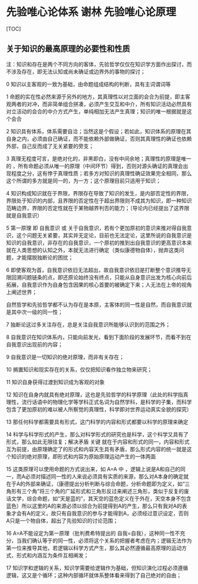 # 先验唯心论体系 谢林 先验唯心论原理

[TOC]

## 关于知识的最高原理的必要性和性质

注：知识和存在是两个不同方向的客体，先验哲学仅仅在知识学方面作出探讨，而不涉及存在，即无法认知或尚未确证或边界外的事物的探讨；

0 知识以主客观的一致为基础，由命题组成结构的判断，具有主词谓词等

1 命题的实在性必然来源于另外的地方，其真理性以对立面的会合为前提，即主客观两者的对冲，而非简单组合拼凑，必须产生交互和中介，所有知识活动必然具有对立活动的会合的中介方式产生，单纯相加无法产生真理；知识的唯一根据就是这个会合

2 知识具有体系，体系需要自洽；当然这是个假设；若如此，知识体系的原理在其自身之内，必须由自己确证，而不能依赖外部做确证，否则其真理性的确证也依赖外部，自己反而成了无关紧要的旁支；

3 真理无程度可言，是绝对化的，非黑即白，没有中间余地；真理性的原理是唯一的 ，所有命题必须从唯一的原理（中间环节）得到，否则对源头确证的真理会出现程度之分，这有悖于真理性质；若多方对知识的真理性确证效果完全相同，那么这个所谓的多方就是同一的，为一方；这个原理目前只适用于知识；

4 知识构成知识就在于界限，界限存在导致了知识的发生，是内部否定性的界限，界限处于知识的内部，且界限的否定性在于超出界限则不成其为知识，即一种知识范畴边界，界限的否定性就在于某物越界判否的能力；（导论内已经提出了这界限就是自我意识）

5 第一原理 即 自我意识 或 关于自我意识，若有个更加原初的意识来推对得自我意识，这个问题无关紧要，其实并无定论，目前也无法定论，这里所说的自我意识是知识的自我意识，非存在的自我意识，一个原初的推到出自我意识的更高意识本来就在人类思想的认知之外，本就无法进行确定（类似康德物自体），抛弃这类问题，才能摆脱独断论的困扰；

6 即使客观为首，自我意识依旧无法超出，故自我意识依旧是打断整个意识推导无限回溯问题链条的点，即还原论始终没有终点，只能从自身意识出发为核心向前后拓展，自我意识作为自身包含因果的核心首要的被确定下来；人无法在上帝的视角上阐述世界；

自然哲学和先验哲学都不认为存在是本原，主客体的同一性是自然，而自我意识就是其中次一级的同一性；

7 独断论这过多关注存在，总是关注自我意识所能够认识到的范围之外；

8 自我意识在知识体系内，只能向前发光，看到下面阶段的发展环节，而看不到在自我意识出现前的内容；

9 自我意识是一切知识的绝对原理，而非有关存在；

10 搁置知识和现实存在的关系，仅仅把知识看作独立物来研究；

11 知识自身获得过渡到知识成为客观的对象

12 知识在自身内就具有绝对原理，这也是先验哲学的科学原理（此处的科学指真理性，流行话语中的物理化学等学科正式名词为自然学科，是科学的子集，而科学包含了更加原初的难以被人所察觉的真理性，科学即对世界运动真实全貌的探究）

13 那任何科学都需要具有形式，这门科学的内容和形式都要以科学的原理来确定

14 科学与科学形式的产生，那么对科学形式的研究也是科学，这个科学又具有了形式，那么如此无限往复；解决矛盾 关键 就在于内容和形式的同一，内容和形式互为前提，由原理确定了的形式和内容天生具有矛盾，那么形式内容的统一就是这个知识的绝对原理，即形式和内容为原始原理运动产生的一体两面

15 这类原理可以使用命题的方式说出来，如 A=A 中 ，逻辑上说是A和自己的同一，而A必须对描述同一性的人来说必须具有实质的来源，那么对A本身的确定就在于A的外部来确证，（康德提出分析判断与综合命题，分析命题即为定义，如“三角形有三个角”将三个角的广延形式和三角形反过来阐述三角形，类似于反复的废话文学，综合命题，如“天是蓝的”，其天空的蓝色定义在于外在，天空本身不包含蓝色）所以这里的A的来源必须以综合为前提得到A的产生，那么只有我对A的表象才会有A的定义，故只有自我意识的参与才能得到A，必须经过意识设定，否则A只是一个物自体，超出了先验知识的讨论范围；

16 A=A不能设定为第一原理（批判费希特提出的 自我=自我），这种同一性不充分，当我们确认等于的同一性，必须将这个关系的把握者考虑在内；逻辑无法作为第一位来推导其他，若逻辑以科学方式产生，那么其必然遵循最高原理的运动方式，形式和内涵互为条件互相阐发；

17 知识学和逻辑的关系，知识学需要给逻辑作为基础，但知识演化过程必须遵循逻辑，这又是个循环；这种内部循环就体系整体看来得到了自己绝对的自由；













